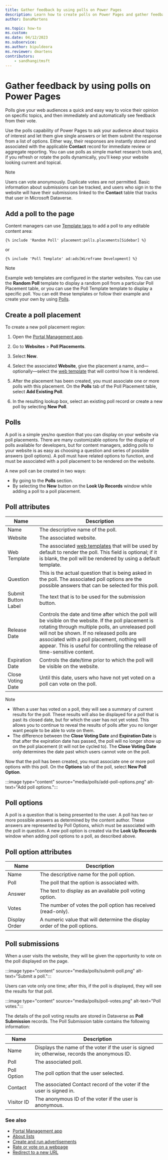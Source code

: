 ```yaml
---
title: Gather feedback by using polls on Power Pages
description: Learn how to create polls on Power Pages and gather feedback by using them.
author: DanaMartens

ms.topic: how-to
ms.custom: 
ms.date: 04/12/2023
ms.subservice: 
ms.author: bipuldeora
ms.reviewer: dmartens
contributors:
    - sandhangitmsft
---
```


# Gather feedback by using polls on Power Pages

Polls give your web audiences a quick and easy way to voice their opinion on specific topics, and then immediately and automatically see feedback from their vote.

Use the polls capability of Power Pages to ask your audience about topics of interest and let them give single answers or let them submit the response from a list of options. Either way, their responses are instantly stored and associated with the applicable **Contact** record for immediate review or aggregate reporting. You can use polls as simple market research tools and, if you refresh or rotate the polls dynamically, you'll keep your website looking current and topical.

> [!Note]
> Users can vote anonymously. Duplicate votes are not permitted. Basic information about submissions can be tracked, and users who sign in to the website will have their submissions linked to the **Contact** table that tracks that user in Microsoft Dataverse.

## Add a poll to the page

Content managers can use [Template tags](liquid/liquid-overview.md) to add a poll to any editable content area:  

`{% include 'Random Poll' placement:polls.placements[Sidebar] %}`

or

`{% include 'Poll Template' ad:ads[Wireframe Development] %}`

> [!Note]
> Example web templates are configured in the starter websites. You can use the **Random Poll** template to display a random poll from a particular Poll Placement table, or you can use the Poll Template template to display a specific poll. You can edit these templates or follow their example and create your own by using [Polls](liquid/liquid-objects.md#polls). 

## Create a poll placement

To create a new poll placement region:

1. Open the [Portal Management app](portal-management-app.md).

1. Go to **Websites** > **Poll Placements**.

1. Select **New**.

1. Select the associated **Website**, give the placement a name, and&mdash;optionally&mdash;select the [web template](web-templates.md) that will control how it is rendered.

1. After the placement has been created, you must associate one or more polls with this placement. On the **Polls** tab of the Poll Placement table, select **Add Existing Poll**. 

1. In the resulting lookup box, select an existing poll record or create a new poll by selecting **New Poll**.
  
## Polls

A poll is a simple yes/no question that you can display on your website via poll placements. There are many customizable options for the display of polls available for developers, but for content managers, adding polls to your website is as easy as choosing a question and series of possible answers (poll options). A poll must have related options to function, and must be associated with a poll placement to be rendered on the website.

A new poll can be created in two ways: 
- By going to the **Polls** section.
- By selecting the **New** button on the **Look Up Records** window while adding a poll to a poll placement.

## Poll attributes

| Name                | Description                                                                                                                                                                                                                                                                                                                                  |
|---------------------|----------------------------------------------------------------------------------------------------------------------------------------------------------------------------------------------------------------------------------------------------------------------------------------------------------------------------------------------|
| Name                | The descriptive name of the poll.                                                                                                                                                                                                                                                                                                            |
| Website             | The associated website.                                                                                                                                                                                                                                                                |  
| Web Template        | The associated [web templates](web-templates.md) that will be used by default to render the poll. This field is optional; if it is blank, the poll will be rendered by using a default template.                                                                                                                     |  
| Question            | This is the actual question that is being asked in the poll. The associated poll options are the possible answers that can be selected for this poll.                                                                                                                                                                                             |
| Submit Button Label | The text that is to be used for the submission button.                                                                                                                                                                                                                                                                                       |
| Release Date        | Controls the date and time after which the poll will be visible on the website. If the poll placement is rotating through multiple polls, an unreleased poll will not be shown. If no released polls are associated with a poll placement, nothing will appear. This is useful for controlling the release of time-sensitive content.         |
| Expiration Date     | Controls the date/time prior to which the poll will be visible on the website.                                                                                                                                                                                                                                                                  |
| Close Voting Date   | Until this date, users who have not yet voted on a poll can vote on the poll.|

> [!NOTE] 
> - When a user has voted on a poll, they will see a summary of current results for the poll. These results will also be displayed for a poll that is past its closed date, but for which the user has not yet voted. This allows you to continue to reveal the results of polls after you no longer want people to be able to vote on them. 
> - The difference between the **Close Voting Date** and **Expiration Date** is that after the expiration date has passed, the poll will no longer show up on the poll placement (it will not be cycled to). The **Close Voting Date** only determines the date past which users cannot vote on the poll.

Now that the poll has been created, you must associate one or more poll options with this poll. On the **Options** tab of the poll, select **New Poll Option**.

:::image type="content" source="media/polls/add-poll-options.png" alt-text="Add poll options.":::

## Poll options

A poll is a question that is being presented to the user. A poll has two or more possible answers as determined by the content author. These answers are represented by Poll Options, which must be associated with the poll in question. A new poll option is created via the **Look Up Records** window when adding poll options to a poll, as described above.

## Poll option attributes

| Name          | Description                                                                |
|---------------|----------------------------------------------------------------------------|
| Name          | The descriptive name for the poll option.                                  |
| Poll          | The poll that the option is associated with.                               |
| Answer        | The text to display as an available poll voting option.                    |
| Votes         | The number of votes the poll option has received (read-only).              |
| Display Order | A numeric value that will determine the display order of the poll options. |

## Poll submissions

When a user visits the website, they will be given the opportunity to vote on the poll displayed on the page.

:::image type="content" source="media/polls/submit-poll.png" alt-text="Submit a poll.":::
  
Users can vote only one time; after this, if the poll is displayed, they will see the results for that poll.

:::image type="content" source="media/polls/poll-votes.png" alt-text="Poll votes.":::

The details of the poll voting results are stored in Dataverse as **Poll Submission** records. The Poll Submission table contains the following information:

| Name        | Description                                                                                   |
|-------------|-----------------------------------------------------------------------------------------------|
| Name        | Displays the name of the voter if the user is signed in; otherwise, records the anonymous ID. |
| Poll        | The associated poll.                                                                          |
| Poll Option | The poll option that the user selected.                                                       |
| Contact     | The associated Contact record of the voter if the user is signed in.                          |
| Visitor ID  | The anonymous ID of the voter if the user is anonymous.                                       |

### See also

- [Portal Management app](portal-management-app.md)  
- [About lists](lists.md)  
- [Create and run advertisements](create-run-advertisement.md)  
- [Rate or vote on a webpage](rate-webpage.md)  
- [Redirect to a new URL](add-redirect-url.md)  


